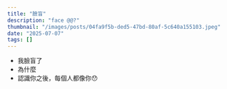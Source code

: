 ```yaml
---
title: "臉盲"
description: "face @@?"
thumbnail: "/images/posts/04fa9f5b-ded5-47bd-80af-5c640a155103.jpeg"
date: "2025-07-07"
tags: []
---
```

- 我臉盲了
- 為什麼
- 認識你之後，每個人都像你😯
